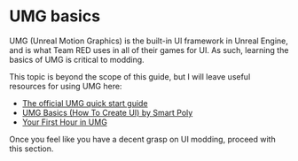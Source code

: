 # UMG basics

UMG (Unreal Motion Graphics) is the built-in UI framework in Unreal Engine, and is what Team RED uses in all of their games for UI. As such, learning the basics of UMG is critical to modding.

This topic is beyond the scope of this guide, but I will leave useful resources for using UMG here:

- [The official UMG quick start guide](https://docs.unrealengine.com/4.27/en-US/InteractiveExperiences/UMG/QuickStart/)
- [UMG Basics (How To Create UI) by Smart Poly](https://youtu.be/xJQybMSaODc)
- [Your First Hour in UMG](https://dev.epicgames.com/community/learning/courses/l3p/unreal-engine-your-first-hour-in-umg/6o5/introduction)

Once you feel like you have a decent grasp on UI modding, proceed with this section.
